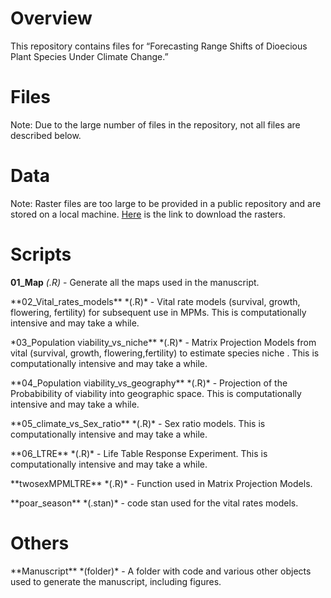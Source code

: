 # Overview

This repository contains files for “Forecasting Range Shifts of Dioecious Plant Species Under Climate Change.”

# Files

Note: Due to the large number of files in the repository, not all files are described below.

# Data

Note: Raster files are too large to be provided in a public repository and are stored on a local machine. [Here]([[https://www.dropbox.com/scl/fo/em8fok5gqwyhsum1hmier/ALoREAEAcgsADRWDyCqR4FA?rlkey=d92vrqi4ue5osdd857qcjlb9r&dl=1]{.underline}](https://www.dropbox.com/scl/fo/em8fok5gqwyhsum1hmier/ALoREAEAcgsADRWDyCqR4FA?rlkey=d92vrqi4ue5osdd857qcjlb9r&dl=1)) is the link to download the rasters.

# Scripts

**01_Map**  *(.R)* - Generate all the maps used in the manuscript.

\*\*02_Vital_rates_models\*\* \*(.R)\* - Vital rate models (survival, growth, flowering, fertility) for subsequent use in MPMs. This is computationally intensive and may take a while.

\*03_Population viability_vs_niche\*\* \*(.R)\* - Matrix Projection Models from vital (survival, growth, flowering,fertility) to estimate species niche . This is computationally intensive and may take a while.

\*\*04_Population viability_vs_geography\*\* \*(.R)\* - Projection of the Probabibility of viability into geographic space. This is computationally intensive and may take a while.

\*\*05_climate_vs_Sex_ratio\*\* \*(.R)\* - Sex ratio models. This is computationally intensive and may take a while.

\*\*06_LTRE\*\* \*(.R)\* - Life Table Response Experiment. This is computationally intensive and may take a while.

\*\*twosexMPMLTRE\*\* \*(.R)\* - Function used in Matrix Projection Models.

\*\*poar_season\*\* \*(.stan)\* - code stan used for the vital rates models.

# Others

\*\*Manuscript\*\* \*(folder)\* - A folder with code and various other objects used to generate the manuscript, including figures.
